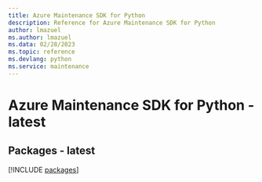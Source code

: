 ```yaml
---
title: Azure Maintenance SDK for Python
description: Reference for Azure Maintenance SDK for Python
author: lmazuel
ms.author: lmazuel
ms.data: 02/28/2023
ms.topic: reference
ms.devlang: python
ms.service: maintenance
---
```

# Azure Maintenance SDK for Python - latest
## Packages - latest
[!INCLUDE [packages](maintenance-index.md)]